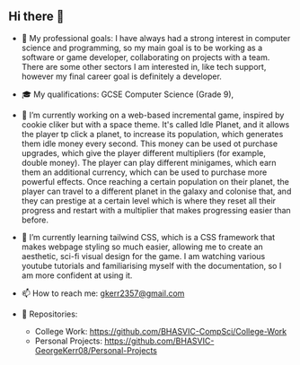 ## Hi there 👋

  - 🎯 My professional goals: I have always had a strong interest in computer science and programming, so my main goal is to be working as a software or game developer, collaborating on projects with a team. There are some other sectors I am interested in, like tech support, however my final career goal is definitely a developer.

  - 🎓 My qualifications: GCSE Computer Science (Grade 9), 

  - 🔭 I’m currently working on a web-based incremental game, inspired by cookie cliker but with a space theme. It's called Idle Planet, and it allows the player tp click a planet, to increase its population, which generates them idle money every second. This money can be used ot purchase upgrades, which give the player different multipliers (for example, double money). The player can play different minigames, which earn them an additional currency, which can be used to purchase more powerful effects. Once reaching a certain population on their planet, the player can travel to a different planet in the galaxy and colonise that, and they can prestige at a certain level which is where they reset all their progress and restart with a multiplier that makes progressing easier than before.
  
  - 🌱 I’m currently learning tailwind CSS, which is a CSS framework that makes webpage styling so much easier, allowing me to create an aesthetic, sci-fi visual design for the game. I am watching various youtube tutorials and familiarising myself with the documentation, so I am more confident at using it.
    
  - 📫 How to reach me: gkerr2357@gmail.com
  
  - 🔗 Repositories:

      - College Work: https://github.com/BHASVIC-CompSci/College-Work
      - Personal Projects: https://github.com/BHASVIC-GeorgeKerr08/Personal-Projects
